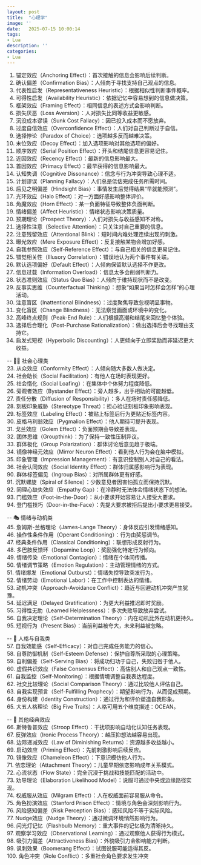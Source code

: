 ```yaml
---
layout: post
title:  "心理学"
image: ''
date:   2025-07-15 10:00:14
tags:
- Lua
description: ''
categories: 
- Lua
---
```

01. 锚定效应（Anchoring Effect）：首次接触的信息会影响后续判断。  
02. 确认偏差（Confirmation Bias）：人倾向于寻找支持自己观点的信息。  
03. 代表性启发（Representativeness Heuristic）：根据相似性判断事件概率。  
04. 可得性启发（Availability Heuristic）：依据记忆中容易想到的信息做决策。  
05. 框架效应（Framing Effect）：相同信息的表述方式会影响判断。  
06. 损失厌恶（Loss Aversion）：人对损失比同等收益更敏感。  
07. 沉没成本谬误（Sunk Cost Fallacy）：因已投入成本而不愿放弃。  
08. 过度自信效应（Overconfidence Effect）：人们对自己判断过于自信。  
09. 选择悖论（Paradox of Choice）：选项越多反而越难决策。  
10. 末位效应（Decoy Effect）：加入选项影响对其他选项的偏好。  
11. 顺序效应（Serial Position Effect）：开头和结尾信息更容易记住。  
12. 近因效应（Recency Effect）：最新的信息影响最大。  
13. 首因效应（Primacy Effect）：最早获得的信息影响最大。  
14. 认知失调（Cognitive Dissonance）：信念与行为冲突导致心理不适。  
15. 计划谬误（Planning Fallacy）：人们总是低估完成任务所需时间。  
16. 后见之明偏差（Hindsight Bias）：事情发生后觉得结果“早就能预测”。  
17. 光环效应（Halo Effect）：对一方面好感影响整体评价。  
18. 角魔效应（Horn Effect）：某一负面特征导致整体负面判断。  
19. 情绪偏差（Affect Heuristic）：情绪状态影响决策质量。  
20. 预期理论（Prospect Theory）：人们对损失与收益感知不对称。  
21. 选择性注意（Selective Attention）：只关注对自己重要的信息。  
22. 注意残留效应（Attentional Blink）：短时间内难处理连续出现的刺激。  
78. 曝光效应（Mere Exposure Effect）：反复接触某物会增加好感。  
79. 自我参照效应（Self-Reference Effect）：与自己相关的信息更易记住。  
80. 错觉相关性（Illusory Correlation）：错误地认为两个事件有关联。  
81. 默认选项偏好（Default Effect）：人倾向保留默认选择不作更改。  
82. 信息过载（Information Overload）：信息太多会削弱判断力。  
83. 状态准则效应（Status Quo Bias）：人倾向于维持现状而不是改变。  
84. 反事实思维（Counterfactual Thinking）：想象“如果当时怎样会怎样”的心理活动。  
85. 注意盲区（Inattentional Blindness）：过度聚焦导致忽视明显事物。  
86. 变化盲区（Change Blindness）：无法察觉画面或环境中的变化。  
87. 高峰终点规则（Peak-End Rule）：人们根据高潮和结尾来回忆整个体验。  
88. 选择后合理化（Post-Purchase Rationalization）：做出选择后会寻找理由支持它。  
89. 启发式短视（Hyperbolic Discounting）：人更倾向于立即奖励而非延迟更大收益。  
  
-- 🧍‍♂️ 社会心理类  
23. 从众效应（Conformity Effect）：人倾向随大多数人做决定。  
24. 社会助长（Social Facilitation）：有他人在场时表现更好。  
25. 社会惰化（Social Loafing）：在集体中个体努力程度降低。  
26. 旁观者效应（Bystander Effect）：旁人越多，出手相助的可能越低。  
27. 责任分散（Diffusion of Responsibility）：多人在场时责任感降低。  
28. 刻板印象威胁（Stereotype Threat）：担心验证刻板印象影响表现。  
29. 标签效应（Labeling Effect）：被贴上标签后行为更贴近标签内容。  
30. 皮格马利翁效应（Pygmalion Effect）：他人期待可提升表现。  
31. 戈兰效应（Golem Effect）：负面预期会导致差表现。  
32. 团体思维（Groupthink）：为了保持一致性压制异议。  
33. 群体极化（Group Polarization）：群体讨论后意见趋于极端。  
34. 镜像神经元效应（Mirror Neuron Effect）：看到他人行为会在脑中模拟。  
35. 印象管理（Impression Management）：有意识控制别人对自己的看法。  
36. 社会认同效应（Social Identity Effect）：群体归属感影响行为表现。  
90. 群体标签偏见（Ingroup Bias）：对所属群体更有好感。  
91. 沉默螺旋（Spiral of Silence）：少数意见者因害怕孤立而保持沉默。  
92. 同理心缺失效应（Empathy Gap）：在冷静时无法体会情绪状态下的想法。  
93. 门槛效应（Foot-in-the-Door）：从小要求开始容易让人接受大要求。  
94. 登门槛技巧（Door-in-the-Face）：先提大要求被拒后提出小要求更易接受。  
  
-- 🎭 情绪与动机类  
45. 詹姆斯-兰格理论（James-Lange Theory）：身体反应引发情绪感知。  
46. 操作性条件作用（Operant Conditioning）：行为由奖惩调节。  
47. 经典条件作用（Classical Conditioning）：联想形成反射行为。  
48. 多巴胺反馈环（Dopamine Loop）：奖励强化特定行为倾向。  
49. 情绪传染（Emotional Contagion）：情绪在个体间传播。  
50. 情绪调节策略（Emotion Regulation）：主动管理情绪的方式。  
51. 情绪爆发（Emotional Outburst）：情绪失控导致突发行为。  
52. 情绪劳动（Emotional Labor）：在工作中控制表达的情绪。  
53. 动机冲突（Approach-Avoidance Conflict）：趋近与回避动机冲突产生犹豫。  
54. 延迟满足（Delayed Gratification）：为更大利益推迟即时奖励。  
55. 习得性无助（Learned Helplessness）：多次失败导致放弃尝试。  
56. 自我决定理论（Self-Determination Theory）：内在动机比外在动机更持久。  
95. 短视行为（Present Bias）：当前利益被夸大，未来利益被忽略。  
  
-- 🧬 人格与自我类  
57. 自我效能感（Self-Efficacy）：对自己完成任务能力的信心。  
58. 自尊防御机制（Self-Esteem Defense）：保护自尊所采取的心理策略。  
59. 自利偏差（Self-Serving Bias）：将成功归功于自己，失败归咎于他人。  
60. 虚假共识效应（False Consensus Effect）：高估别人和自己观点一致性。  
61. 自我监控（Self-Monitoring）：根据情境调整自我表达程度。  
62. 社交比较理论（Social Comparison Theory）：通过比较他人评估自己。  
63. 自我实现预言（Self-Fulfilling Prophecy）：期望影响行为，从而促成预期。  
64. 身份构建（Identity Construction）：通过行为和评价塑造自我形象。  
65. 大五人格理论（Big Five Traits）：人格可用五个维度描述：OCEAN。  
  
-- 🔁 其他经典效应  
66. 斯特鲁普效应（Stroop Effect）：干扰项影响自动化认知任务表现。  
67. 反弹效应（Ironic Process Theory）：越压抑想法越容易出现。  
68. 边际递减效应（Law of Diminishing Returns）：资源越多收益越小。  
69. 启动效应（Priming Effect）：先前刺激影响后续反应。  
70. 镜像效应（Chameleon Effect）：下意识模仿他人行为。  
71. 依恋理论（Attachment Theory）：儿童早期依恋影响成年关系模式。  
72. 心流状态（Flow State）：完全沉浸于挑战和技能匹配的活动中。  
73. 劝导理论（Elaboration Likelihood Model）：说服可通过中央或边缘路径实现。  
74. 权威服从效应（Milgram Effect）：人在权威面前容易服从命令。  
75. 角色扮演效应（Stanford Prison Effect）：情境与角色会深刻影响行为。  
76. 风险感知偏差（Risk Perception Bias）：感知风险不等于实际风险。  
77. Nudge效应（Nudge Theory）：通过微调环境悄然影响行为。  
96. 闪光灯记忆（Flashbulb Memory）：重大事件的记忆极为清晰持久。  
97. 观察学习效应（Observational Learning）：通过观察他人获得行为模式。  
98. 吸引力偏差（Attractiveness Bias）：外貌吸引力会影响能力判断。  
99. 讽刺效果（Boomerang Effect）：试图说服可能适得其反。  
100. 角色冲突（Role Conflict）：多重社会角色要求发生冲突


